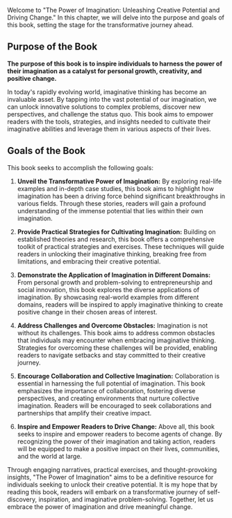
Welcome to "The Power of Imagination: Unleashing Creative Potential and Driving Change." In this chapter, we will delve into the purpose and goals of this book, setting the stage for the transformative journey ahead.

Purpose of the Book
-------------------

**The purpose of this book is to inspire individuals to harness the power of their imagination as a catalyst for personal growth, creativity, and positive change.**

In today's rapidly evolving world, imaginative thinking has become an invaluable asset. By tapping into the vast potential of our imagination, we can unlock innovative solutions to complex problems, discover new perspectives, and challenge the status quo. This book aims to empower readers with the tools, strategies, and insights needed to cultivate their imaginative abilities and leverage them in various aspects of their lives.

Goals of the Book
-----------------

This book seeks to accomplish the following goals:

1. **Unveil the Transformative Power of Imagination:** By exploring real-life examples and in-depth case studies, this book aims to highlight how imagination has been a driving force behind significant breakthroughs in various fields. Through these stories, readers will gain a profound understanding of the immense potential that lies within their own imagination.

2. **Provide Practical Strategies for Cultivating Imagination:** Building on established theories and research, this book offers a comprehensive toolkit of practical strategies and exercises. These techniques will guide readers in unlocking their imaginative thinking, breaking free from limitations, and embracing their creative potential.

3. **Demonstrate the Application of Imagination in Different Domains:** From personal growth and problem-solving to entrepreneurship and social innovation, this book explores the diverse applications of imagination. By showcasing real-world examples from different domains, readers will be inspired to apply imaginative thinking to create positive change in their chosen areas of interest.

4. **Address Challenges and Overcome Obstacles:** Imagination is not without its challenges. This book aims to address common obstacles that individuals may encounter when embracing imaginative thinking. Strategies for overcoming these challenges will be provided, enabling readers to navigate setbacks and stay committed to their creative journey.

5. **Encourage Collaboration and Collective Imagination:** Collaboration is essential in harnessing the full potential of imagination. This book emphasizes the importance of collaboration, fostering diverse perspectives, and creating environments that nurture collective imagination. Readers will be encouraged to seek collaborations and partnerships that amplify their creative impact.

6. **Inspire and Empower Readers to Drive Change:** Above all, this book seeks to inspire and empower readers to become agents of change. By recognizing the power of their imagination and taking action, readers will be equipped to make a positive impact on their lives, communities, and the world at large.

Through engaging narratives, practical exercises, and thought-provoking insights, "The Power of Imagination" aims to be a definitive resource for individuals seeking to unlock their creative potential. It is my hope that by reading this book, readers will embark on a transformative journey of self-discovery, inspiration, and imaginative problem-solving. Together, let us embrace the power of imagination and drive meaningful change.
